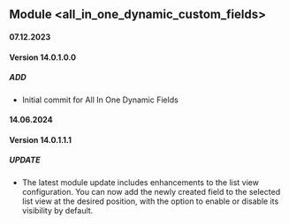 ## Module <all_in_one_dynamic_custom_fields>

#### 07.12.2023
#### Version 14.0.1.0.0
##### ADD
- Initial commit for All In One Dynamic Fields

#### 14.06.2024
#### Version 14.0.1.1.1
##### UPDATE
- The latest module update includes enhancements to the list view configuration. You can now add the newly created field to the selected list view at the desired position, with the option to enable or disable its visibility by default.
